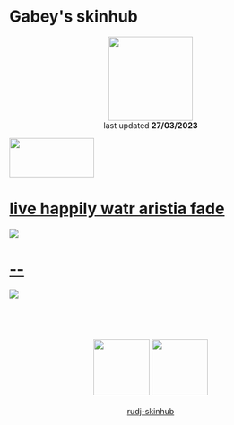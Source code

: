# Gabey's skinhub
<p align="center">
<a href="https://osu.ppy.sh/users/12904237">
  <img src="https://a.ppy.sh/12904237"  
       width="150"
       height="150"></a>
<br>
last updated <b>27/03/2023</b>
</p>

<a href="https://www.youtube.com/watch?v=kbbgypvGPgM">
<img src="https://i.imgur.com/uDyKiLi.png"
       width="151" 
       height="70"/></a>

 # [live happily watr aristia fade](https://github.com/rudj-skinhub/woal/raw/tyfh/player/gabey/live_happily_watr_aristia_fade.osk)
[![](https://osu.ppy.sh/ss/18125831/1b2c)](https://github.com/rudj-skinhub/woal/raw/tyfh/player/gabey/live_happily_watr_aristia_fade.osk)

 # [--](https://github.com/rudj-skinhub/woal/raw/tyfh/player/gabey/--.osk)
[![](https://osu.ppy.sh/ss/18477803/77c5)](https://github.com/rudj-skinhub/woal/raw/tyfh/player/gabey/--.osk)

#
<p align="center">
  <br></br>
  <a href="https://www.twitch.tv/gaybey_">
  <img src="https://i.imgur.com/HM030lk.png" 
       width="100" 
       height="100"></a>
  <a href="https://twitter.com/gabeyosu">
  <img src="https://i.imgur.com/PUQ5uWf.png" 
       width="100" 
       height="100"></a>
  <br></br>
  <a href="README.md">rudj-skinhub</a>
 </p>
